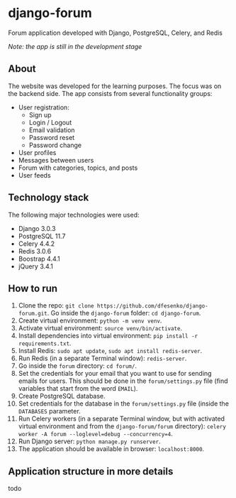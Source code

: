 # django-forum
Forum application developed with Django, PostgreSQL, Celery, and Redis

*Note: the app is still in the development stage*


## About
The website was developed for the learning purposes. The focus was on the backend side.
The app consists from several functionality groups: 
* User registration:
  * Sign up
  * Login / Logout
  * Email validation
  * Password reset
  * Password change
* User profiles
* Messages between users
* Forum with categories, topics, and posts
* User feeds


## Technology stack
The following major technologies were used:
* Django 3.0.3
* PostgreSQL 11.7
* Celery 4.4.2
* Redis 3.0.6
* Boostrap 4.4.1
* jQuery 3.4.1


## How to run
1. Clone the repo: `git clone https://github.com/dfesenko/django-forum.git`. 
Go inside the `django-forum` folder: `cd django-forum`.
2. Create virtual environment: `python -m venv venv`.
3. Activate virtual environment: `source venv/bin/activate`.
4. Install dependencies into virtual environment: `pip install -r requirements.txt`.
5. Install Redis:  `sudo apt update`, `sudo apt install redis-server`.
6. Run Redis  (in a separate Terminal window): `redis-server`.
7. Go inside the `forum` directory: `cd forum/`.
8. Set the credentials for your email that you want to use for sending emails for users.
This should be done in the `forum/settings.py` file (find variables that 
start from the word `EMAIL`).
9. Create PostgreSQL database.
10. Set credentials for the database in the `forum/settings.py` file 
(inside the `DATABASES` parameter.
11. Run Celery workers (in a separate Terminal window, but with activated virtual 
environment and from the `django-forum/forum` directory): 
`celery worker -A forum --loglevel=debug --concurrency=4`.
12. Run Django server: `python manage.py runserver`.
13. The application should be available in browser: `localhost:8000`.


## Application structure in more details
todo
